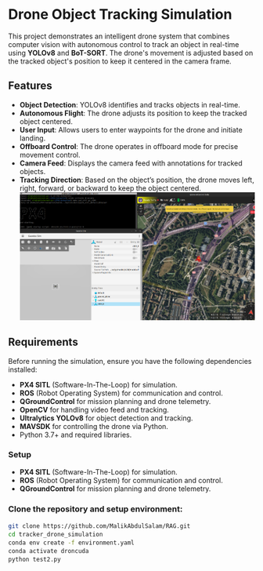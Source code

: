 # Drone Object Tracking Simulation

This project demonstrates an intelligent drone system that combines computer vision with autonomous control to track an object in real-time using **YOLOv8** and **BoT-SORT**. The drone's movement is adjusted based on the tracked object's position to keep it centered in the camera frame.

## Features

- **Object Detection**: YOLOv8 identifies and tracks objects in real-time.
- **Autonomous Flight**: The drone adjusts its position to keep the tracked object centered.
- **User Input**: Allows users to enter waypoints for the drone and initiate landing.
- **Offboard Control**: The drone operates in offboard mode for precise movement control.
- **Camera Feed**: Displays the camera feed with annotations for tracked objects.
- **Tracking Direction**: Based on the object’s position, the drone moves left, right, forward, or backward to keep the object centered.
![drone_simulation_ Screenshot](drone_simulation_.png)
## Requirements

Before running the simulation, ensure you have the following dependencies installed:

- **PX4 SITL** (Software-In-The-Loop) for simulation.
- **ROS** (Robot Operating System) for communication and control.
- **QGroundControl** for mission planning and drone telemetry.
- **OpenCV** for handling video feed and tracking.
- **Ultralytics YOLOv8** for object detection and tracking.
- **MAVSDK** for controlling the drone via Python.
- Python 3.7+ and required libraries.

### Setup
- **PX4 SITL** (Software-In-The-Loop) for simulation.
- **ROS** (Robot Operating System) for communication and control.
- **QGroundControl** for mission planning and drone telemetry.
### Clone the repository and setup environment:
```bash
git clone https://github.com/MalikAbdulSalam/RAG.git
cd tracker_drone_simulation
conda env create -f environment.yaml
conda activate droncuda
python test2.py

